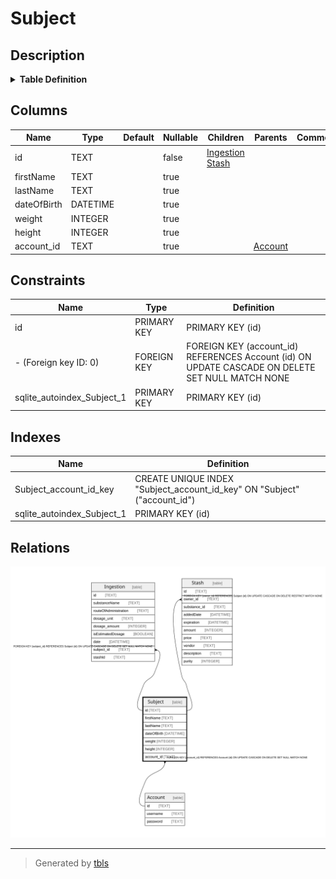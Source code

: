 # Subject

## Description

<details>
<summary><strong>Table Definition</strong></summary>

```sql
CREATE TABLE "Subject" (
    "id" TEXT NOT NULL PRIMARY KEY,
    "firstName" TEXT,
    "lastName" TEXT,
    "dateOfBirth" DATETIME,
    "weight" INTEGER,
    "height" INTEGER,
    "account_id" TEXT,
    CONSTRAINT "Subject_account_id_fkey" FOREIGN KEY ("account_id") REFERENCES "Account" ("id") ON DELETE SET NULL ON UPDATE CASCADE
)
```

</details>

## Columns

| Name | Type | Default | Nullable | Children | Parents | Comment |
| ---- | ---- | ------- | -------- | -------- | ------- | ------- |
| id | TEXT |  | false | [Ingestion](Ingestion.md) [Stash](Stash.md) |  |  |
| firstName | TEXT |  | true |  |  |  |
| lastName | TEXT |  | true |  |  |  |
| dateOfBirth | DATETIME |  | true |  |  |  |
| weight | INTEGER |  | true |  |  |  |
| height | INTEGER |  | true |  |  |  |
| account_id | TEXT |  | true |  | [Account](Account.md) |  |

## Constraints

| Name | Type | Definition |
| ---- | ---- | ---------- |
| id | PRIMARY KEY | PRIMARY KEY (id) |
| - (Foreign key ID: 0) | FOREIGN KEY | FOREIGN KEY (account_id) REFERENCES Account (id) ON UPDATE CASCADE ON DELETE SET NULL MATCH NONE |
| sqlite_autoindex_Subject_1 | PRIMARY KEY | PRIMARY KEY (id) |

## Indexes

| Name | Definition |
| ---- | ---------- |
| Subject_account_id_key | CREATE UNIQUE INDEX "Subject_account_id_key" ON "Subject"("account_id") |
| sqlite_autoindex_Subject_1 | PRIMARY KEY (id) |

## Relations

![er](Subject.svg)

---

> Generated by [tbls](https://github.com/k1LoW/tbls)
